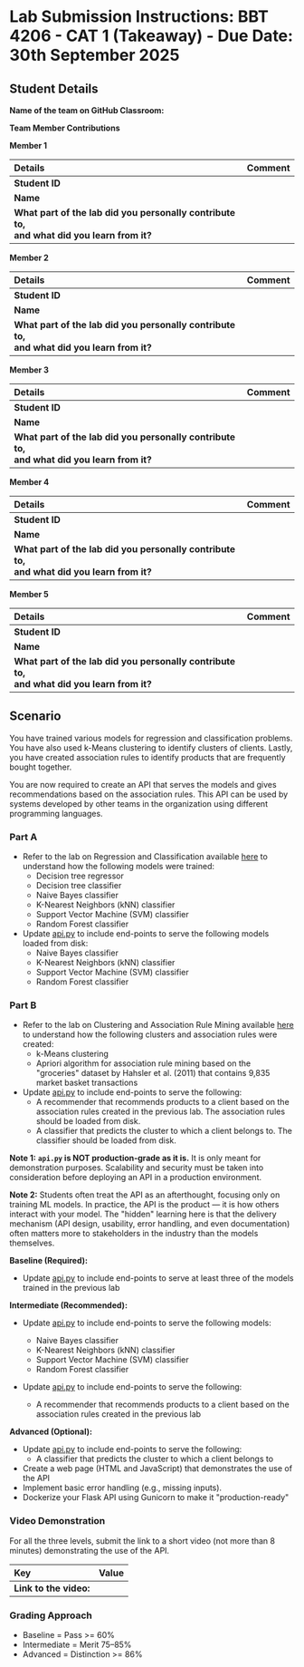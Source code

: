 # Lab Submission Instructions: BBT 4206 - CAT 1 (Takeaway) - Due Date: 30th September 2025

## Student Details

**Name of the team on GitHub Classroom:**

**Team Member Contributions**

**Member 1**

| **Details**                                                                                        | **Comment** |
|:---------------------------------------------------------------------------------------------------|:------------|
| **Student ID**                                                                                     |             |
| **Name**                                                                                           |             |
| **What part of the lab did you personally contribute to,** <br>**and what did you learn from it?** |             |

**Member 2**

| **Details**                                                                                        | **Comment** |
|:---------------------------------------------------------------------------------------------------|:------------|
| **Student ID**                                                                                     |             |
| **Name**                                                                                           |             |
| **What part of the lab did you personally contribute to,** <br>**and what did you learn from it?** |             |

**Member 3**

| **Details**                                                                                        | **Comment** |
|:---------------------------------------------------------------------------------------------------|:------------|
| **Student ID**                                                                                     |             |
| **Name**                                                                                           |             |
| **What part of the lab did you personally contribute to,** <br>**and what did you learn from it?** |             |

**Member 4**

| **Details**                                                                                        | **Comment** |
|:---------------------------------------------------------------------------------------------------|:------------|
| **Student ID**                                                                                     |             |
| **Name**                                                                                           |             |
| **What part of the lab did you personally contribute to,** <br>**and what did you learn from it?** |             |

**Member 5**

| **Details**                                                                                        | **Comment** |
|:---------------------------------------------------------------------------------------------------|:------------|
| **Student ID**                                                                                     |             |
| **Name**                                                                                           |             |
| **What part of the lab did you personally contribute to,** <br>**and what did you learn from it?** |             |

## Scenario

You have trained various models for regression and classification problems.
You have also used k-Means clustering to identify clusters of clients.
Lastly, you have created association rules to identify products that are frequently bought together.

You are now required to create an API that serves the models and gives recommendations based on the association rules.
This API can be used by systems developed by other teams in the organization using different programming languages.

### Part A

- Refer to the lab on Regression and Classification available [here](https://github.com/course-files/RegressionAndClassification) to understand how the following models were trained:
  - Decision tree regressor
  - Decision tree classifier
  - Naive Bayes classifier
  - K-Nearest Neighbors (kNN) classifier
  - Support Vector Machine (SVM) classifier
  - Random Forest classifier
- Update [api.py](api.py) to include end-points to serve the following models loaded from disk:
  - Naive Bayes classifier
  - K-Nearest Neighbors (kNN) classifier
  - Support Vector Machine (SVM) classifier
  - Random Forest classifier

### Part B

- Refer to the lab on Clustering and Association Rule Mining available [here](https://github.com/course-files/ClusteringandAssociationRuleMining) to understand how the following clusters and association rules were created:
  - k-Means clustering
  - Apriori algorithm for association rule mining based on the "groceries" dataset by Hahsler et al. (2011) that contains 9,835 market basket transactions
- Update [api.py](api.py) to include end-points to serve the following:
  - A recommender that recommends products to a client based on the association rules created in the previous lab. The association rules should be loaded from disk.
  - A classifier that predicts the cluster to which a client belongs to. The classifier should be loaded from disk.

**Note 1:** **`api.py` is NOT production-grade as it is.** It is only meant for demonstration purposes. 
Scalability and security must be taken into consideration before deploying an API in a production environment.

**Note 2:** Students often treat the API as an afterthought, focusing only on training ML models.
In practice, the API is the product — it is how others interact with your model.
The "hidden" learning here is that the delivery mechanism (API design, usability, error handling, and even documentation) often matters more to stakeholders in the industry than the models themselves.

**Baseline (Required):**

- Update [api.py](api.py) to include end-points to serve at least three of the models trained in the previous lab

**Intermediate (Recommended):**

- Update [api.py](api.py) to include end-points to serve the following models:
  - Naive Bayes classifier
  - K-Nearest Neighbors (kNN) classifier
  - Support Vector Machine (SVM) classifier
  - Random Forest classifier

- Update [api.py](api.py) to include end-points to serve the following:
  - A recommender that recommends products to a client based on the association rules created in the previous lab

**Advanced (Optional):**

- Update [api.py](api.py) to include end-points to serve the following:
  - A classifier that predicts the cluster to which a client belongs to
- Create a web page (HTML and JavaScript) that demonstrates the use of the API
- Implement basic error handling (e.g., missing inputs).
- Dockerize your Flask API using Gunicorn to make it "production-ready"

### Video Demonstration

For all the three levels, submit the link to a short video (not more than 8 minutes) demonstrating the use of the API.

| **Key**                | **Value** |
|:-----------------------|:----------|
| **Link to the video:** |           |

### Grading Approach

- Baseline = Pass >= 60%
- Intermediate = Merit 75–85%
- Advanced = Distinction >= 86%
